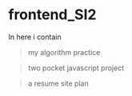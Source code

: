 # frontend_SI2

In here i contain 
> my algorithm practice

>two pocket javascript project

>a resume site plan
